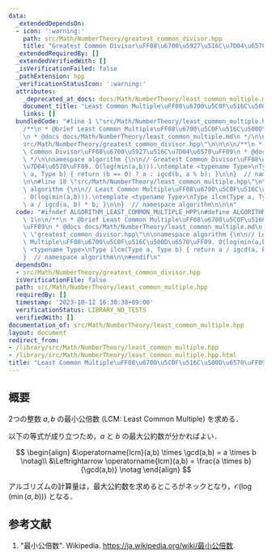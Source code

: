 ```yaml
---
data:
  _extendedDependsOn:
  - icon: ':warning:'
    path: src/Math/NumberTheory/greatest_common_divisor.hpp
    title: "Greatest Common Divisor\uFF08\u6700\u5927\u516C\u7D04\u6570\uFF09"
  _extendedRequiredBy: []
  _extendedVerifiedWith: []
  _isVerificationFailed: false
  _pathExtension: hpp
  _verificationStatusIcon: ':warning:'
  attributes:
    _deprecated_at_docs: docs/Math/NumberTheory/least_common_multiple.md
    document_title: "Least Common Multiple\uFF08\u6700\u5C0F\u516C\u500D\u6570\uFF09"
    links: []
  bundledCode: "#line 1 \"src/Math/NumberTheory/least_common_multiple.hpp\"\n\n\n\n\
    /**\n * @brief Least Common Multiple\uFF08\u6700\u5C0F\u516C\u500D\u6570\uFF09\
    \n * @docs docs/Math/NumberTheory/least_common_multiple.md\n */\n\n#line 1 \"\
    src/Math/NumberTheory/greatest_common_divisor.hpp\"\n\n\n\n/**\n * @brief Greatest\
    \ Common Divisor\uFF08\u6700\u5927\u516C\u7D04\u6570\uFF09\n * @docs docs/Math/NumberTheory/greatest_common_divisor.md\n\
    \ */\n\nnamespace algorithm {\n\n// Greatest Common Divisor\uFF08\u6700\u5927\u516C\
    \u7D04\u6570\uFF09. O(log(min(a,b))).\ntemplate <typename Type>\nType igcd(Type\
    \ a, Type b) { return (b == 0) ? a : igcd(b, a % b); }\n\n}  // namespace algorithm\n\
    \n\n#line 10 \"src/Math/NumberTheory/least_common_multiple.hpp\"\n\nnamespace\
    \ algorithm {\n\n// Least Common Multiple\uFF08\u6700\u5C0F\u516C\u500D\u6570\uFF09\
    . O(log(min(a,b))).\ntemplate <typename Type>\nType ilcm(Type a, Type b) { return\
    \ a / igcd(a, b) * b; }\n\n}  // namespace algorithm\n\n\n"
  code: "#ifndef ALGORITHM_LEAST_COMMON_MULTIPLE_HPP\n#define ALGORITHM_LEAST_COMMON_MULTIPLE_HPP\
    \ 1\n\n/**\n * @brief Least Common Multiple\uFF08\u6700\u5C0F\u516C\u500D\u6570\
    \uFF09\n * @docs docs/Math/NumberTheory/least_common_multiple.md\n */\n\n#include\
    \ \"greatest_common_divisor.hpp\"\n\nnamespace algorithm {\n\n// Least Common\
    \ Multiple\uFF08\u6700\u5C0F\u516C\u500D\u6570\uFF09. O(log(min(a,b))).\ntemplate\
    \ <typename Type>\nType ilcm(Type a, Type b) { return a / igcd(a, b) * b; }\n\n\
    }  // namespace algorithm\n\n#endif\n"
  dependsOn:
  - src/Math/NumberTheory/greatest_common_divisor.hpp
  isVerificationFile: false
  path: src/Math/NumberTheory/least_common_multiple.hpp
  requiredBy: []
  timestamp: '2023-10-12 16:30:38+09:00'
  verificationStatus: LIBRARY_NO_TESTS
  verifiedWith: []
documentation_of: src/Math/NumberTheory/least_common_multiple.hpp
layout: document
redirect_from:
- /library/src/Math/NumberTheory/least_common_multiple.hpp
- /library/src/Math/NumberTheory/least_common_multiple.hpp.html
title: "Least Common Multiple\uFF08\u6700\u5C0F\u516C\u500D\u6570\uFF09"
---
```

## 概要

2つの整数 $a, b$ の最小公倍数 (LCM: Least Common Multiple) を求める．

以下の等式が成り立つため，$a$ と $b$ の最大公約数が分かればよい．

$$
\begin{align}
&\operatorname{lcm}(a,b) \times \gcd(a,b) = a \times b \notag\\
&\Leftrightarrow \operatorname{lcm}(a,b) = \frac{a \times b}{\gcd(a,b)} \notag
\end{align}
$$

アルゴリズムの計算量は，最大公約数を求めるところがネックとなり，$\mathcal{O}(\log(\min(a,b)))$ となる． 


## 参考文献

1. "最小公倍数". Wikipedia. <https://ja.wikipedia.org/wiki/最小公倍数>.
